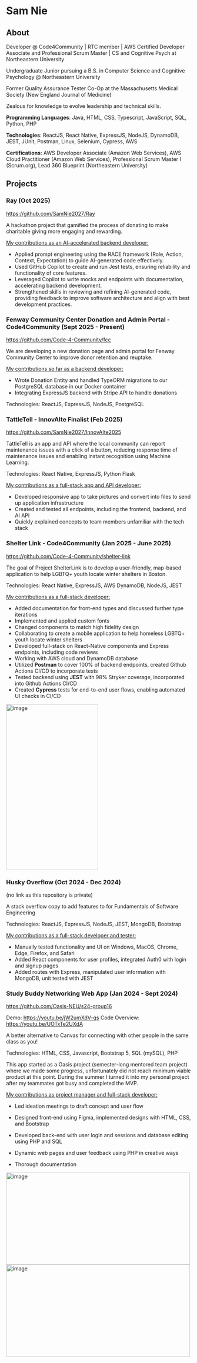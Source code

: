 # Sam Nie

## About
Developer @ Code4Community | RTC member | AWS Certified Developer Associate and Professional Scrum Master | CS and Cognitive Psych at Northeastern University

Undergraduate Junior pursuing a B.S. in Computer Science and Cognitive Psychology @ Northeastern University 

Former Quality Assurance Tester Co-Op at the Massachusetts Medical Society (New England Journal of Medicine)

Zealous for knowledge to evolve leadership and technical skills.

**Programming Languages**: Java, HTML, CSS, Typescript, JavaScript, SQL, Python, PHP 

**Technologies**:  ReactJS, React Native, ExpressJS, NodeJS, DynamoDB, JEST, JUnit, Postman, Linux, Selenium, Cypress, AWS 

**Certifications**: AWS Developer Associate (Amazon Web Services), AWS Cloud Practitioner (Amazon Web Services), Professional Scrum Master I (Scrum.org), Lead 360 Blueprint (Northeastern University) 


## Projects

### Ray (Oct 2025)

https://github.com/SamNie2027/Ray

A hackathon project that gamified the process of donating to make charitable giving more engaging and rewarding.

<ins>My contributions as an AI-accelerated backend developer:</ins>
- Applied prompt engineering using the RACE framework (Role, Action, Context, Expectation) to guide AI-generated code effectively.
- Used GitHub Copilot to create and run Jest tests, ensuring reliability and functionality of core features.
- Leveraged Copilot to write mocks and endpoints with documentation, accelerating backend development.
- Strengthened skills in reviewing and refining AI-generated code, providing feedback to improve software architecture and align with best development practices.

### Fenway Community Center Donation and Admin Portal - Code4Community (Sept 2025 - Present)

https://github.com/Code-4-Community/fcc

We are developing a new donation page and admin portal for Fenway Community Center to improve donor retention and reuptake.

<ins>My contributions so far as a backend developer:</ins>
- Wrote Donation Entity and handled TypeORM migrations to our PostgreSQL database in our Docker container
- Integrating ExpressJS backend with Stripe API to handle donations

Technologies: ReactJS, ExpressJS, NodeJS, PostgreSQL

### TattleTell - InnovAIte Finalist (Feb 2025)

https://github.com/SamNie2027/InnovAIte2025

TattleTell is an app and API where the local community can report maintenance issues with a click of a button, reducing response time of maintenance issues and enabling instant recognition using Machine Learning. 

Technologies: React Native, ExpressJS, Python Flask

<ins>My contributions as a full-stack app and API developer:</ins>
- Developed responsive app to take pictures and convert into files to send up application infrastructure
- Created and tested all endpoints, including the frontend, backend, and AI API
- Quickly explained concepts to team members unfamiliar with the tech stack

### Shelter Link - Code4Community (Jan 2025 - June 2025)

https://github.com/Code-4-Community/shelter-link

The goal of Project ShelterLink is to develop a user-friendly, map-based application to help LGBTQ+ youth locate winter shelters in Boston.

Technologies: React Native, ExpressJS, AWS DynamoDB, NodeJS, JEST

<ins>My contributions as a full-stack developer:</ins>

- Added documentation for front-end types and discussed further type iterations
- Implemented and applied custom fonts
- Changed components to match high fidelity design
- Collaborating to create a mobile application to help homeless LGBTQ+ youth locate winter shelters
- Developed full-stack on React-Native components and Express endpoints, including code reviews
- Working with AWS cloud and DynamoDB database
- Utilized **Postman** to cover 100% of backend endpoints, created Github Actions CI/CD to incorporate tests
- Tested backend using **JEST** with 98% Stryker coverage, incorporated into Github Actions CI/CD
- Created **Cypress** tests for end-to-end user flows, enabling automated UI checks in CI/CD

<img width="250" height="450" alt="image" src="https://github.com/user-attachments/assets/fffb68dc-f9b3-46df-8eba-87d68e3266a3" />


### Husky Overflow (Oct 2024 - Dec 2024)
(no link as this repository is private)

A stack overflow copy to add features to for Fundamentals of Software Engineering

Technologies: ReactJS, ExpressJS, NodeJS, JEST, MongoDB, Bootstrap

<ins>My contributions as a full-stack developer and tester:</ins>
- Manually tested functionality and UI on Windows, MacOS, Chrome, Edge, Firefox, and Safari 
- Added React components for user profiles, integrated Auth0 with login and signup pages 
- Added routes with Express, manipulated user information with MongoDB, unit tested with JEST 

### Study Buddy Networking Web App (Jan 2024 - Sept 2024)

https://github.com/Oasis-NEU/s24-group16

Demo: https://youtu.be/jW2umXdV-qs
Code Overview: https://youtu.be/UOTxTe2UXdA

A better alternative to Canvas for connecting with other people in the same class as you!

Technologies: HTML, CSS, Javascript, Bootstrap 5, SQL (mySQL), PHP 

This app started as a Oasis project (semester-long mentored team project) where we made some progress, unfortunately did not reach minimum viable product at this point. During the summer I turned it into my personal project after my teammates got busy and completed the MVP. 

<ins>My contributions as project manager and full-stack developer:</ins>

 - Led ideation meetings to draft concept and user flow 

 - Designed front-end using Figma, implemented designs with HTML, CSS, and Bootstrap 

 - Developed back-end with user login and sessions and database editing using PHP and SQL

 - Dynamic web pages and user feedback using PHP in creative ways
  
 - Thorough documentation

<img width="500" height="250" alt="image" src="https://github.com/user-attachments/assets/d189f341-c2b1-4072-99e4-08539dc49935" />

<img width="500" height="250" alt="image" src="https://github.com/user-attachments/assets/1e4cfec9-1545-4450-80bf-a92ff82918c9" />




<!--
**SamNie2027/SamNie2027** is a ✨ _special_ ✨ repository because its `README.md` (this file) appears on your GitHub profile.

Here are some ideas to get you started:

random change

- 🌱 I’m currently learning ...
- 👯 I’m looking to collaborate on ...
- 🤔 I’m looking for help with ...
- 💬 Ask me about ...
- 📫 How to reach me: ...
- 😄 Pronouns: ...
- ⚡ Fun fact: ...
-->
